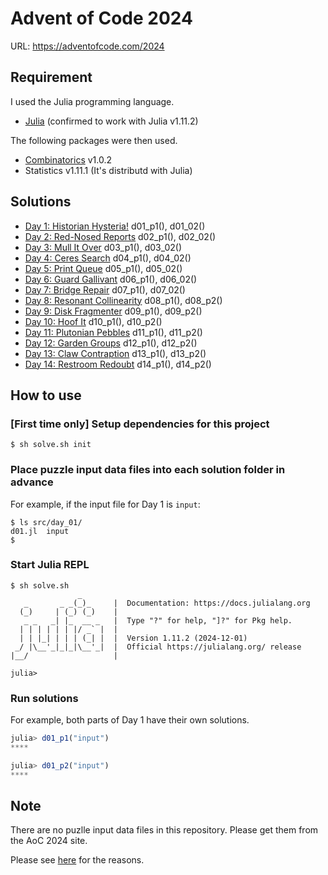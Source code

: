 # Advent of Code 2024

URL: https://adventofcode.com/2024

## Requirement

I used the Julia programming language.

* [Julia](https://julialang.org/) (confirmed to work with Julia v1.11.2)

The following packages were then used.

- [Combinatorics](https://github.com/JuliaMath/Combinatorics.jl) v1.0.2
- Statistics v1.11.1 (It's distributd with Julia)

## Solutions

* [Day 1: Historian Hysteria!](./src/day_01) d01_p1(), d01_02()
* [Day 2: Red-Nosed Reports](./src/day_02) d02_p1(), d02_02()
* [Day 3: Mull It Over](./src/day_03) d03_p1(), d03_02()
* [Day 4: Ceres Search](./src/day_04) d04_p1(), d04_02()
* [Day 5: Print Queue](./src/day_05) d05_p1(), d05_02()
* [Day 6: Guard Gallivant](./src/day_06) d06_p1(), d06_02()
* [Day 7: Bridge Repair](./src/day_07) d07_p1(), d07_02()
* [Day 8: Resonant Collinearity](./src/day_08/) d08_p1(), d08_p2()
* [Day 9: Disk Fragmenter](./src/day_09/) d09_p1(), d09_p2()
* [Day 10: Hoof It](./src/day_10/) d10_p1(), d10_p2()
* [Day 11: Plutonian Pebbles](./src/day_11/) d11_p1(), d11_p2()
* [Day 12: Garden Groups](./src/day_12/) d12_p1(), d12_p2()
* [Day 13: Claw Contraption](./src/day_13/) d13_p1(), d13_p2()
* [Day 14: Restroom Redoubt](./src/day_14/) d14_p1(), d14_p2()
<!--
* [Day 15: ](./src/day_15/)
* [Day 16: ](./src/day_16/)
* [Day 17: ](./src/day_17/)
* [Day 18: ](./src/day_18/)
* [Day 19: ](./src/day_19/)
* [Day 20: ](./src/day_20/)
* [Day 21: ](./src/day_21/)
* [Day 22: ](./src/day_22/)
* [Day 23: ](./src/day_23/)
* [Day 24: ](./src/day_24/)
* [Day 25: ](./src/day_25/)
-->

## How to use

### [First time only] Setup dependencies for this project

```console
$ sh solve.sh init
```

### Place puzzle input data files into each solution folder in advance

For example, if the input file for Day 1 is `input`:

```console
$ ls src/day_01/
d01.jl  input
$
```

### Start Julia REPL

```console
$ sh solve.sh
               _
   _       _ _(_)_     |  Documentation: https://docs.julialang.org
  (_)     | (_) (_)    |
   _ _   _| |_  __ _   |  Type "?" for help, "]?" for Pkg help.
  | | | | | | |/ _` |  |
  | | |_| | | | (_| |  |  Version 1.11.2 (2024-12-01)
 _/ |\__'_|_|_|\__'_|  |  Official https://julialang.org/ release
|__/                   |

julia>
```

### Run solutions

For example, both parts of Day 1 have their own solutions.

```julia
julia> d01_p1("input")
****

julia> d01_p2("input")
****
```


## Note

There are no puzlle input data files in this repository.
Please get them from the AoC 2024 site.

Please see [here](https://adventofcode.com/about#faq_copying) for the reasons.
